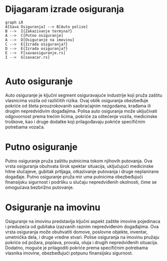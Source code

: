 # Dijagaram izrade osiguranja

``` mermaid
graph LR
A[Sava Osiguranja] --> B[Auto polise]
B -->  I{Zakazivanje termina?}
A -->  C[Putno osiguranje]
A -->  D[Osiguranje na imovinu]
C -->  E{Izrada osiguranja?}
D -->  E{Izrada osiguranja?}
E -->  F[savaosiguranje.rs]
I -->  G[savacar.rs]


```


# Auto osiguranje

 Auto osiguranje je ključni segment osiguravajuće industrije koji pruža zaštitu vlasnicima vozila od različitih rizika. Ovaj oblik osiguranja obezbeđuje pokriće od šteta prouzrokovanih saobraćajnim nezgodama, krađama ili drugim nepredvidivim događajima. Polisa auto osiguranja može uključivati odgovornost prema trećim licima, pokriće za oštećenje vozila, medicinske troškove, kao i druge dodatke koji prilagođavaju pokriće specifičnim potrebama vozača. 
 
# Putno osiguranje

  Putno osiguranje pruža zaštitu putnicima tokom njihovih putovanja. Ova vrsta osiguranja obuhvata širok spektar situacija, uključujući medicinske hitne slučajeve, gubitak prtljaga, otkazivanje putovanja i druge neplanirane događaje. Putno osiguranje pruža mir uma putnicima obezbeđujući finansijsku sigurnost i podršku u slučaju nepredviđenih okolnosti, čime se omogućava bezbrižno putovanje.

# Osiguranje na imovinu

  Osiguranje na imovinu predstavlja ključni aspekt zaštite imovine pojedinaca i preduzeća od gubitaka izazvanih raznim nepredviđenim događajima. Ova vrsta osiguranja može obuhvatiti domove, poslovne objekte, inventar, umetnička dela, i druge vredne stvari. Polise osiguranja na imovinu pružaju pokriće od požara, poplava, provala, oluja i drugih nepredviđenih situacija. Dodatno, moguće je prilagoditi pokriće prema specifičnim potrebama vlasnika imovine, obezbeđujući potpunu finansijsku sigurnost.







